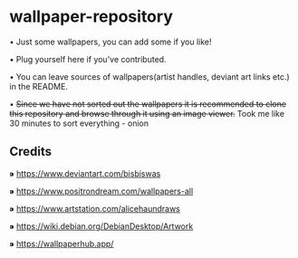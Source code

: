# wallpaper-repository
• Just some wallpapers, you can add some if you like!

• Plug yourself here if you've contributed.

• You can leave sources of wallpapers(artist handles, deviant art links etc.) in the README.

• ~~Since we have not sorted out the wallpapers it is recommended to clone this repository and browse through it using an image viewer.~~ Took me like 30 minutes to sort everything - onion

## Credits
⁍ https://www.deviantart.com/bisbiswas

⁍ https://www.positrondream.com/wallpapers-all

⁍ https://www.artstation.com/alicehaundraws

⁍ https://wiki.debian.org/DebianDesktop/Artwork

⁍ https://wallpaperhub.app/
